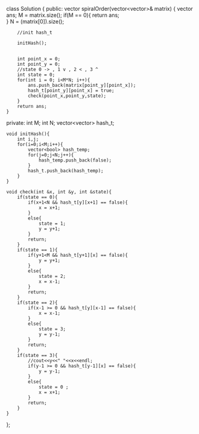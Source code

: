 class Solution {
public:
    vector<int> spiralOrder(vector<vector<int>>& matrix) {
        vector<int> ans;
        M = matrix.size();
        if(M == 0){
            return ans;    
        }
        N = (matrix[0]).size();

        
        //init hash_t
        
        initHash();
        

        int point_x = 0;
        int point_y = 0;
        //state 0 -> , 1 v , 2 < , 3 ^
        int state = 0;
        for(int i = 0; i<M*N; i++){
            ans.push_back(matrix[point_y][point_x]);
            hash_t[point_y][point_x] = true;
            check(point_x,point_y,state);
        }
        return ans;
    }

private:
    int M;
    int N;
    vector<vector<bool>> hash_t;
    
    void initHash(){
        int i,j;
        for(i=0;i<M;i++){
            vector<bool> hash_temp;
            for(j=0;j<N;j++){
                hash_temp.push_back(false);
            }
            hash_t.push_back(hash_temp);
        }
    }
    
    void check(int &x, int &y, int &state){
        if(state == 0){
            if(x+1<N && hash_t[y][x+1] == false){
                x = x+1;
            }
            else{
                state = 1;
                y = y+1;
            }
            return;
        }
        if(state == 1){
            if(y+1<M && hash_t[y+1][x] == false){
                y = y+1;
            }
            else{
                state = 2;
                x = x-1;
            }
            return;            
        }
        if(state == 2){
            if(x-1 >= 0 && hash_t[y][x-1] == false){
                x = x-1;
            }
            else{
                state = 3;
                y = y-1;
            }
            return;            
        }
        if(state == 3){
            //cout<<y<<" "<<x<<endl;
            if(y-1 >= 0 && hash_t[y-1][x] == false){
                y = y-1;
            }
            else{
                state = 0 ;
                x = x+1;
            }
            return;            
        }  
    }
    
};
